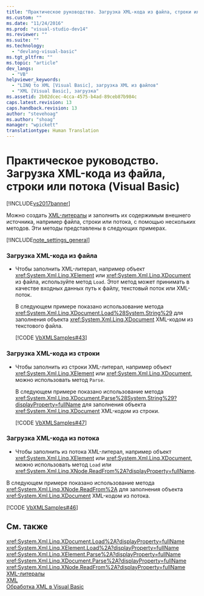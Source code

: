 ```yaml
---
title: "Практическое руководство. Загрузка XML-кода из файла, строки или потока (Visual Basic) | Microsoft Docs"
ms.custom: ""
ms.date: "11/24/2016"
ms.prod: "visual-studio-dev14"
ms.reviewer: ""
ms.suite: ""
ms.technology: 
  - "devlang-visual-basic"
ms.tgt_pltfrm: ""
ms.topic: "article"
dev_langs: 
  - "VB"
helpviewer_keywords: 
  - "LINQ to XML [Visual Basic], загрузка XML из файлов"
  - "XML [Visual Basic], загрузка"
ms.assetid: 2b02dcec-4cca-4575-b4ad-89ceb87b984c
caps.latest.revision: 13
caps.handback.revision: 13
author: "stevehoag"
ms.author: "shoag"
manager: "wpickett"
translationtype: Human Translation
---
```

# Практическое руководство. Загрузка XML-кода из файла, строки или потока (Visual Basic)
[!INCLUDE[vs2017banner](../../../../csharp/includes/vs2017banner.md)]

Можно создать [XML\-литералы](../../../../visual-basic/language-reference/xml-literals/index.md) и заполнить их содержимым внешнего источника, например файла, строки или потока, с помощью нескольких методов.  Эти методы представлены в следующих примерах.  
  
 [!INCLUDE[note_settings_general](../../../../csharp/language-reference/compiler-messages/includes/note_settings_general_md.md)]  
  
### Загрузка XML\-кода из файла  
  
-   Чтобы заполнить XML\-литерал, например объект <xref:System.Xml.Linq.XElement> или <xref:System.Xml.Linq.XDocument> из файла, используйте метод `Load`.  Этот метод может принимать в качестве входных данных путь к файлу, текстовый поток или XML\-поток.  
  
     В следующем примере показано использование метода <xref:System.Xml.Linq.XDocument.Load%28System.String%29> для заполнения объекта <xref:System.Xml.Linq.XDocument> XML\-кодом из текстового файла.  
  
     [!CODE [VbXMLSamples#43](../CodeSnippet/VS_Snippets_VBCSharp/VbXMLSamples#43)]  
  
### Загрузка XML\-кода из строки  
  
-   Чтобы заполнить из строки XML\-литерал, например объект <xref:System.Xml.Linq.XElement> или <xref:System.Xml.Linq.XDocument>, можно использовать метод `Parse`.  
  
     В следующем примере показано использование метода <xref:System.Xml.Linq.XDocument.Parse%28System.String%29?displayProperty=fullName> для заполнения объекта <xref:System.Xml.Linq.XDocument> XML\-кодом из строки.  
  
     [!CODE [VbXMLSamples#47](../CodeSnippet/VS_Snippets_VBCSharp/VbXMLSamples#47)]  
  
### Загрузка XML\-кода из потока  
  
-   Чтобы заполнить из потока XML\-литерал, например объект <xref:System.Xml.Linq.XElement> или <xref:System.Xml.Linq.XDocument>, можно использовать метод `Load` или <xref:System.Xml.Linq.XNode.ReadFrom%2A?displayProperty=fullName>.  
  
 В следующем примере показано использование метода <xref:System.Xml.Linq.XNode.ReadFrom%2A> для заполнения объекта <xref:System.Xml.Linq.XDocument> XML\-кодом из потока.  
  
 [!CODE [VbXMLSamples#46](../CodeSnippet/VS_Snippets_VBCSharp/VbXMLSamples#46)]  
  
## См. также  
 <xref:System.Xml.Linq.XDocument.Load%2A?displayProperty=fullName>   
 <xref:System.Xml.Linq.XElement.Load%2A?displayProperty=fullName>   
 <xref:System.Xml.Linq.XElement.Parse%2A?displayProperty=fullName>   
 <xref:System.Xml.Linq.XDocument.Parse%2A?displayProperty=fullName>   
 <xref:System.Xml.Linq.XNode.ReadFrom%2A?displayProperty=fullName>   
 [XML\-литералы](../../../../visual-basic/language-reference/xml-literals/index.md)   
 [XML](../../../../visual-basic/programming-guide/language-features/xml/index.md)   
 [Обработка XML в Visual Basic](../../../../visual-basic/programming-guide/language-features/xml/manipulating-xml.md)